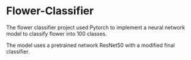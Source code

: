 # Flower-Classifier

The flower classifier project used Pytorch to implement a neural network model to classify flower into 100 classes.

The model uses a pretrained network ResNet50 with a modified final classifier.
